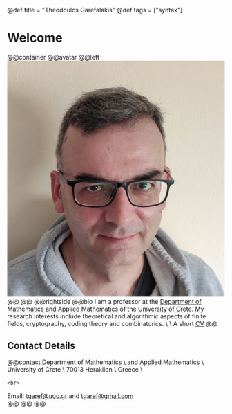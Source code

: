 @def title = "Theodoulos Garefalakis"
@def tags = ["syntax"]

# Welcome

@@container
@@avatar
@@left ![](/assets/avatar.jpg) @@
@@
@@rightside
@@bio
I am a professor at the [Department of Mathematics and Applied Mathematics](http://math.uoc.gr/el/) of the [University of Crete](http://www.uoc.gr/). My research interests include theoretical and algorithmic aspects of finite fields, cryptography, coding theory and combinatorics. \\ \\
A short [CV](/assets/bio-english.pdf)
@@
## Contact Details
@@contact
Department of Mathematics \\
and Applied Mathematics \\
University of Crete \\
70013 Heraklion \\
Greece \\
~~~
<br>
~~~
Email: [tgaref@uoc.gr](mailto:tgaref@uoc.gr) and [tgaref@gmail.com](mailto:tgaref@gmail.com) 	
@@
@@
@@


